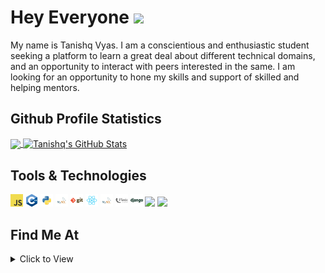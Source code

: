 # Hey Everyone ![](https://visitor-badge.glitch.me/badge?page_id=tanishqvyas.tanishqvyas)

My name is Tanishq Vyas. I am a conscientious and enthusiastic student seeking a platform to learn a great deal about different technical domains, and an opportunity to interact with peers interested in the same. I am looking for an opportunity to hone my skills and support of skilled and helping mentors.

## Github Profile Statistics

<a href="https://github.com/tanishqvyas/tanishqvyas">
  <img align="center" src="https://github-readme-stats.vercel.app/api/top-langs/?username=tanishqvyas&hide=java,html&langs_count=4&theme=gruvbox" />
</a>
<a href="https://github.com/tanishqvyas/tanishqvyas">
  <img align="center" src="https://github-readme-stats.vercel.app/api?username=tanishqvyas&show_icons=true&line_height=27&count_private=true&title_color=ffffff&text_color=c9cacc&icon_color=2bbc8a&bg_color=1d1f21" alt="Tanishq's GitHub Stats" />
</a>


## Tools & Technologies

<p align="center">

<code><img height="20" src="https://raw.githubusercontent.com/github/explore/80688e429a7d4ef2fca1e82350fe8e3517d3494d/topics/javascript/javascript.png"></code>
<code><img height="20" src="https://raw.githubusercontent.com/github/explore/80688e429a7d4ef2fca1e82350fe8e3517d3494d/topics/cpp/cpp.png"></code>
<code><img height="20" src="https://raw.githubusercontent.com/github/explore/80688e429a7d4ef2fca1e82350fe8e3517d3494d/topics/python/python.png"></code>
<code><img height="20" src="https://raw.githubusercontent.com/github/explore/80688e429a7d4ef2fca1e82350fe8e3517d3494d/topics/mysql/mysql.png"></code>
<code><img height="20" src="https://raw.githubusercontent.com/github/explore/80688e429a7d4ef2fca1e82350fe8e3517d3494d/topics/git/git.png"></code>
<code><img height="20" src="https://raw.githubusercontent.com/github/explore/80688e429a7d4ef2fca1e82350fe8e3517d3494d/topics/react/react.png"></code>
<code><img height="20" src="https://raw.githubusercontent.com/github/explore/80688e429a7d4ef2fca1e82350fe8e3517d3494d/topics/mysql/mysql.png"></code>
<code><img height="20" src="https://raw.githubusercontent.com/github/explore/80688e429a7d4ef2fca1e82350fe8e3517d3494d/topics/flask/flask.png"></code>
<code><img height="20" src="https://raw.githubusercontent.com/github/explore/80688e429a7d4ef2fca1e82350fe8e3517d3494d/topics/django/django.png"></code>
<code><img height="20" src="https://raw.githubusercontent.com/github/explore/80688e429a7d4ef2fca1e82350fe8e3517d3494d/topics/html5/html5.png"></code>
<code><img height="20" src="https://raw.githubusercontent.com/github/explore/80688e429a7d4ef2fca1e82350fe8e3517d3494d/topics/css3/css3.png"></code>




</p>

## Find Me At

<details>
  <summary>Click to View</summary>
  <br>
  ⚫ Gmail 				: tanishqvyas069@gmail.com <br>
  ⚫ Medium 			: https://tanishqvyas069.medium.com/ <br>
  ⚫ LinkedIn			: https://www.linkedin.com/in/tanishq-vyas-24457516a/ <br>
  ⚫ Other Profile		: https://tanishqvyas.github.io/tanishq/ <br>
  ⚫ Instagram			: https://www.instagram.com/tanishqvyas_007/ <br>
</details>

